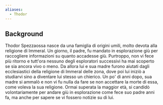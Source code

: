```yaml
---
aliases:
  - Thodor
---
```

## Background
Thodor Spezzaossa nasce da una famiglia di origini umili, molto devota alla religione di Immeral. Un giorno, il padre, fu mandato in esplorazione giù per raccogliere informazioni su quanto accadesse giù.
Purtroppo, non vi fece più ritorno e tutt'ora nessuno degli esploratori successivi ha mai scoperto se sia ancora vivo o meno.
Da allora lui e sua madre furono aiutati dagli ecclesiastici della religione di Immeral delle zona, dove poi lui iniziò a studiarvi sino a diventare lui stesso un chierico.
Un po' di anni dopo, sua madre si ammalò e non vi fu nulla da fare se non accettare la morte di essa, come voleva la sua religione.
Ormai superata la maggior età, si candidò volontariamente per andare giù in esplorazione come fece suo padre anni fa, ma anche per sapere se vi fossero notizie su di lui.

	